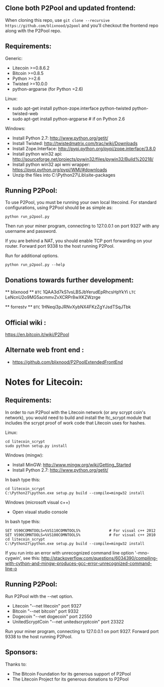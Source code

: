 Clone both P2Pool and updated frontend:
-------------------------
When cloning this repo, use `git clone --recursive https://github.com/blixnood/p2pool` and 
you'll checkout the frontend repo along with the P2Pool repo.

Requirements:
-------------------------
Generic:
* Litecoin >=0.8.6.2
* Bitcoin >=0.8.5
* Python >=2.6
* Twisted >=10.0.0
* python-argparse (for Python =2.6)

Linux:
* sudo apt-get install python-zope.interface python-twisted python-twisted-web
* sudo apt-get install python-argparse # if on Python 2.6

Windows:
* Install Python 2.7: http://www.python.org/getit/
* Install Twisted: http://twistedmatrix.com/trac/wiki/Downloads
* Install Zope.Interface: http://pypi.python.org/pypi/zope.interface/3.8.0
* Install python win32 api: http://sourceforge.net/projects/pywin32/files/pywin32/Build%20218/
* Install python win32 api wmi wrapper: https://pypi.python.org/pypi/WMI/#downloads
* Unzip the files into C:\Python27\Lib\site-packages

Running P2Pool:
-------------------------
To use P2Pool, you must be running your own local litecoind. For standard
configurations, using P2Pool should be as simple as:

    python run_p2pool.py

Then run your miner program, connecting to 127.0.0.1 on port 9327 with any
username and password.

If you are behind a NAT, you should enable TCP port forwarding on your
router. Forward port 9338 to the host running P2Pool.

Run for additional options.

    python run_p2pool.py --help

Donations towards further development:
-------------------------
** blixnood **
	`BTC` 1QAA3d7kS1vsLBSJbYerudEpRhcsHpYkYi
	`LTC` LeNcnU2o9MG5acmmvZvXCRPr8wXKZWzrge

** forrestv **
	`BTC` 1HNeqi3pJRNvXybNX4FKzZgYJsdTSqJTbk

Official wiki :
-------------------------
https://en.bitcoin.it/wiki/P2Pool

Alternate web front end :
-------------------------
* https://github.com/blixnood/P2PoolExtendedFrontEnd

Notes for Litecoin:
=========================
Requirements:
-------------------------
In order to run P2Pool with the Litecoin network (or any scrypt coin's network), you would 
need to build and install the ltc_scrypt module that includes the scrypt proof of work code 
that Litecoin uses for hashes.

Linux:

    cd litecoin_scrypt
    sudo python setup.py install

Windows (mingw):
* Install MinGW: http://www.mingw.org/wiki/Getting_Started
* Install Python 2.7: http://www.python.org/getit/

In bash type this:

    cd litecoin_scrypt
    C:\Python27\python.exe setup.py build --compile=mingw32 install

Windows (microsoft visual c++)
* Open visual studio console

In bash type this:

    SET VS90COMNTOOLS=%VS110COMNTOOLS%	           # For visual c++ 2012
    SET VS90COMNTOOLS=%VS100COMNTOOLS%             # For visual c++ 2010
    cd litecoin_scrypt
    C:\Python27\python.exe setup.py build --compile=mingw32 install
	
If you run into an error with unrecognized command line option '-mno-cygwin', see this:
http://stackoverflow.com/questions/6034390/compiling-with-cython-and-mingw-produces-gcc-error-unrecognized-command-line-o

Running P2Pool:
-------------------------
Run P2Pool with the --net option.

* Litecoin	"--net litecoin"     port 9327
* Bitcoin	"--net bitcoin"     port 9332
* Dogecoin	"--net dogecoin"     port 22550
* UnitedScryptCoin	"--net unitedscryptcoin"   port 23322

Run your miner program, connecting to 127.0.0.1 on port 9327.
Forward port 9338 to the host running P2Pool.

Sponsors:
-------------------------

Thanks to:
* The Bitcoin Foundation for its generous support of P2Pool
* The Litecoin Project for its generous donations to P2Pool

